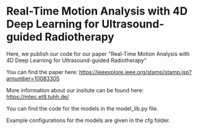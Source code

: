 # Real-Time Motion Analysis with 4D Deep Learning for Ultrasound-guided Radiotherapy

Here, we publish our code for our paper "Real-Time Motion Analysis with 4D Deep
Learning for Ultrasound-guided Radiotherapy" 

You can find the paper here: https://ieeexplore.ieee.org/stamp/stamp.jsp?arnumber=10083305

More information about our insitute can be found here: https://mtec.et8.tuhh.de/

You can find the code for the models in the model_lib.py file. 

Example configurations for the models are given in the cfg folder. 

